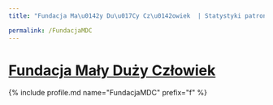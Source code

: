 ```yaml
---
title: "Fundacja Ma\u0142y Du\u017Cy Cz\u0142owiek  | Statystyki patronite.pl | Patromierz"

permalink: /FundacjaMDC
---
```


# [Fundacja Mały Duży Człowiek ](https://patronite.pl/FundacjaMDC)

{% include profile.md name="FundacjaMDC" prefix="f" %}
